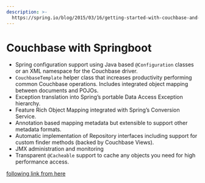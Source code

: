 ```yaml
---
description: >-
  https://spring.io/blog/2015/03/16/getting-started-with-couchbase-and-spring-data-couchbase
---
```


# Couchbase with Springboot



* Spring configuration support using Java based `@Configuration` classes or an XML namespace for the Couchbase driver.
* `CouchbaseTemplate` helper class that increases productivity performing common Couchbase operations. Includes integrated object mapping between documents and POJOs.
* Exception translation into Spring’s portable Data Access Exception hierarchy.
* Feature Rich Object Mapping integrated with Spring’s Conversion Service.
* Annotation based mapping metadata but extensible to support other metadata formats.
* Automatic implementation of Repository interfaces including support for custom finder methods \(backed by Couchbase Views\).
* JMX administration and monitoring
* Transparent `@Cacheable` support to cache any objects you need for high performance access.

[following link from here ](https://blog.knoldus.com/spring-boot-application-with-couchbase/)







